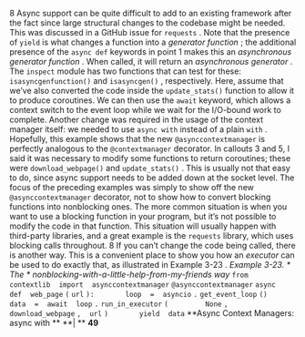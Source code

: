 8  Async support can be quite difficult to add to an existing framework after the fact since large structural changes to the codebase might be needed. This was discussed in a  GitHub issue for  `requests` . Note that the presence of  `yield`  is what changes a function into a  *generator function* ; the additional presence of the  `async def`  keywords in point 1 makes this an *asynchronous generator function* . When called, it will return an  *asynchronous generator* . The  `inspect`  module has two functions that can test for these: `isasyncgenfunction()`  and  `isasyncgen()` , respectively. Here, assume that we’ve also converted the code inside the  `update_stats()`  function to allow it to produce coroutines. We can then use the  `await`  keyword, which allows a context switch to the event loop while we wait for the I/O-bound work to complete. Another change was required in the usage of the context manager itself: we needed to use  `async with`  instead of a plain  `with` . Hopefully, this example shows that the new  `@asynccontextmanager`  is perfectly analogous to the  `@contextmanager`  decorator. In callouts 3 and 5, I said it was necessary to modify some functions to return coroutines; these were  `download_webpage()`  and  `update_stats()` . This is usually not that easy to do, since async support needs to be added down at the socket level. The focus of the preceding examples was simply to show off the new `@asynccontextmanager`  decorator, not to show how to convert blocking functions into nonblocking ones. The more common situation is when you want to use a blocking function in your program, but it’s not possible to modify the code in that function. This situation will usually happen with third-party libraries, and a great example is the  `requests`  library, which uses blocking calls throughout. 8  If you can’t change the code being called, there is another way. This is a convenient place to show you how an  *executor*  can be used to do exactly that, as illustrated in  Example 3-23 . *Example 3-23. * *The* * nonblocking-with-a-little-help-from-my-friends way* `from` ` ` `contextlib` ` ` `import` ` ` `asynccontextmanager` `@asynccontextmanager` `async` ` ` `def` ` ` `web_page` `(` `url` `):` `  ` `    ` `loop` ` ` `=` ` ` `asyncio` `.` `get_event_loop` `()` `    ` `data` ` ` `=` ` ` `await` ` ` `loop` `.` `run_in_executor` `(` `        ` `None` `,` ` ` `download_webpage` `,` ` ` `url` `)` `  ` `    ` `yield` ` ` `data` **Async Context Managers: async with ** **| ** **49**